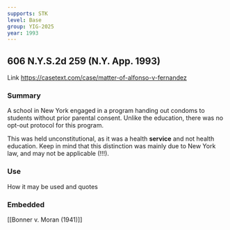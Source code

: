 ```yaml
---
supports: STK
level: Base
group: YIG-2025
year: 1993
---
```

## 606 N.Y.S.2d 259 (N.Y. App. 1993)

Link
https://casetext.com/case/matter-of-alfonso-v-fernandez
### Summary

A school in New York engaged in a program handing out condoms to students without prior parental consent. Unlike the education, there was no opt-out protocol for this program.

This was held unconstitutional, as it was a health **service** and not health education. Keep in mind that this distinction was mainly due to New York law, and may not be applicable (!!!).

### Use

How it may be used and quotes

### Embedded

[[Bonner v. Moran (1941)]]
